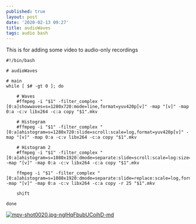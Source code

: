 ```yaml
---
published: true
layout: post
date: '2020-02-13 09:27'
title: audioWaves
tags: audio bash 
---
```

This is for adding some video to audio-only recordings

    #!/bin/bash

    # audioWaves

    # main
    while [ $# -gt 0 ]; do

        # Waves
        #ffmpeg -i "$1" -filter_complex "[0:a]showwaves=s=1280x720:mode=line,format=yuv420p[v]" -map "[v]" -map 0:a -c:v libx264 -c:a copy "$1".mkv 

        # Histogram
        #ffmpeg -i "$1" -filter_complex "[0:a]ahistogram=s=1280x720:slide=scroll:scale=log,format=yuv420p[v]" -map "[v]" -map 0:a -c:v libx264 -c:a copy "$1".mkv 
            
        # Histogram 2
        #ffmpeg -i "$1" -filter_complex "[0:a]ahistogram=s=1080x1920:dmode=separate:slide=scroll:scale=log:size=hd1080,format=yuv420p,transpose=2[v]" -map "[v]" -map 0:a -c:v libx264 -c:a copy "$1".mkv 
        
        ffmpeg -i "$1" -filter_complex "[0:a]ahistogram=s=1080x1920:dmode=separate:slide=replace:scale=log,format=yuv420p,transpose=2[v]" -map "[v]" -map 0:a -c:v libx264 -c:a copy -r 25 "$1".mkv 
            
        shift

    done

[![mpv-shot0020.jpg-nglHqFbubUCoihD-md](https://images.weserv.nl/?url=https://i.imgur.com/MeQ0aaV.jpg)](https://images.weserv.nl/?url=https://i.imgur.com/MeQ0aaV.jpg)
